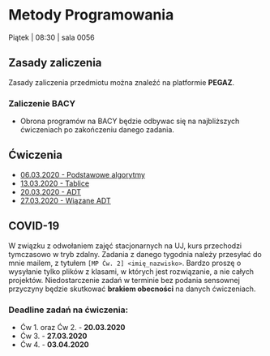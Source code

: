 Metody Programowania
=====

Piątek | 08:30 | sala 0056

## Zasady zaliczenia
Zasady zaliczenia przedmiotu można znaleźć na platformie **PEGAZ**.

### Zaliczenie BACY

- Obrona programów na BACY będzie odbywac się na najbliższych ćwiczeniach po zakończeniu danego zadania.

## Ćwiczenia

- [06.03.2020 - Podstawowe algorytmy](lectures/01.md)
- [13.03.2020 - Tablice](lectures/02.md)
- [20.03.2020 - ADT](lectures/03.md)
- [27.03.2020 - Wiązane ADT](lectures/04.md)

## COVID-19

W związku z odwołaniem zajęć stacjonarnych na UJ, kurs przechodzi tymczasowo w tryb zdalny. Zadania z danego tygodnia należy przesyłać do mnie mailem, z tytułem `[MP Ćw. 2] <imię_nazwisko>`. Bardzo proszę o wysyłanie tylko plików z klasami, w których jest rozwiązanie, a nie całych projektów. Niedostarczenie zadań w terminie bez podania sensownej przyczyny będzie skutkować **brakiem obecności** na danych ćwiczeniach.

### Deadline zadań na ćwiczenia:

- Ćw 1. oraz Ćw 2. - **20.03.2020**
- Ćw 3. - **27.03.2020**
- Ćw 4. - **03.04.2020**
